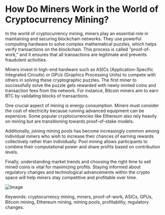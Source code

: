 # How Do Miners Work in the World of Cryptocurrency Mining?

In the world of cryptocurrency mining, miners play an essential role in maintaining and securing blockchain networks. They use powerful computing hardware to solve complex mathematical puzzles, which helps verify transactions on the blockchain. This process is called "proof-of-work," and it ensures that all transactions are legitimate and prevents fraudulent activities.

Miners invest in high-end hardware such as ASICs (Application-Specific Integrated Circuits) or GPUs (Graphics Processing Units) to compete with others in solving these cryptographic puzzles. The first miner to successfully solve the puzzle gets rewarded with newly minted coins and transaction fees from the network. For instance, Bitcoin miners aim to earn BTC by validating blocks of transactions. 

One crucial aspect of mining is energy consumption. Miners must consider the cost of electricity because running advanced equipment can be expensive. Some popular cryptocurrencies like Ethereum also rely heavily on mining but are transitioning towards proof-of-stake models. 

Additionally, joining mining pools has become increasingly common among individual miners who wish to increase their chances of earning rewards collectively rather than individually. Pool mining allows participants to combine their computational power and share profits based on contribution levels.

Finally, understanding market trends and choosing the right time to sell mined coins is vital for maximizing profits. Staying informed about regulatory changes and technological advancements within the crypto space will help miners stay competitive and profitable over time.

![Image](https://github.com/user-attachments/assets/057c907c-805e-4310-a052-f5031067f3de)

Keywords: cryptocurrency mining, miners, proof-of-work, ASICs, GPUs, Bitcoin mining, Ethereum mining, mining pools, profitability, regulatory changes.